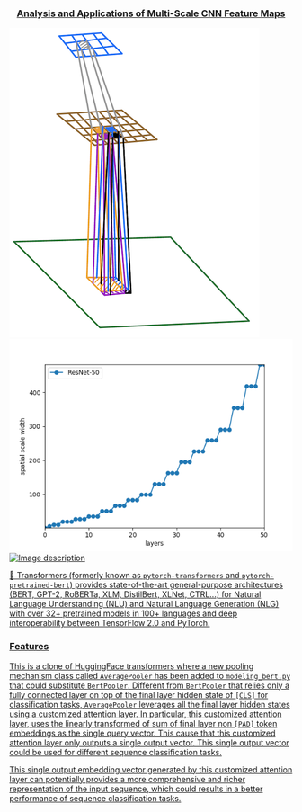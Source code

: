 <p align="center">
    <a href="https://circleci.com/gh/huggingface/transformers"/>
</p>

<h3 align="center">
<p>Analysis and Applications of Multi-Scale CNN Feature Maps
</h3>

![Image description](2x2pooling.png)
![Image description](resnet-50.png)
![Image description](dialted.png)

🤗 Transformers (formerly known as `pytorch-transformers` and `pytorch-pretrained-bert`) provides state-of-the-art general-purpose architectures (BERT, GPT-2, RoBERTa, XLM, DistilBert, XLNet, CTRL...) for Natural Language Understanding (NLU) and Natural Language Generation (NLG) with over 32+ pretrained models in 100+ languages and deep interoperability between TensorFlow 2.0 and PyTorch.

### Features

This is a clone of HuggingFace transformers where a new pooling mechanism class called `AveragePooler` has been added to `modeling_bert.py` that could substitute `BertPooler`. Different from `BertPooler` that relies only a fully connected layer on top of the final layer hidden state of `[CLS]` for classification tasks, `AveragePooler` leverages all the final layer hidden states using a customized attention layer. In particular, this customized attention layer, uses the linearly transformed of sum of final layer non `[PAD]` token embeddings as the single query vector. This cause that this customized attention layer only outputs a single output vector. This single output vector could be used for different sequence classification tasks.

This single output embedding vector generated by this customized attention layer can potentially provides a more comprehensive and richer representation of the input sequence, which could results in a better performance of sequence classification tasks. 